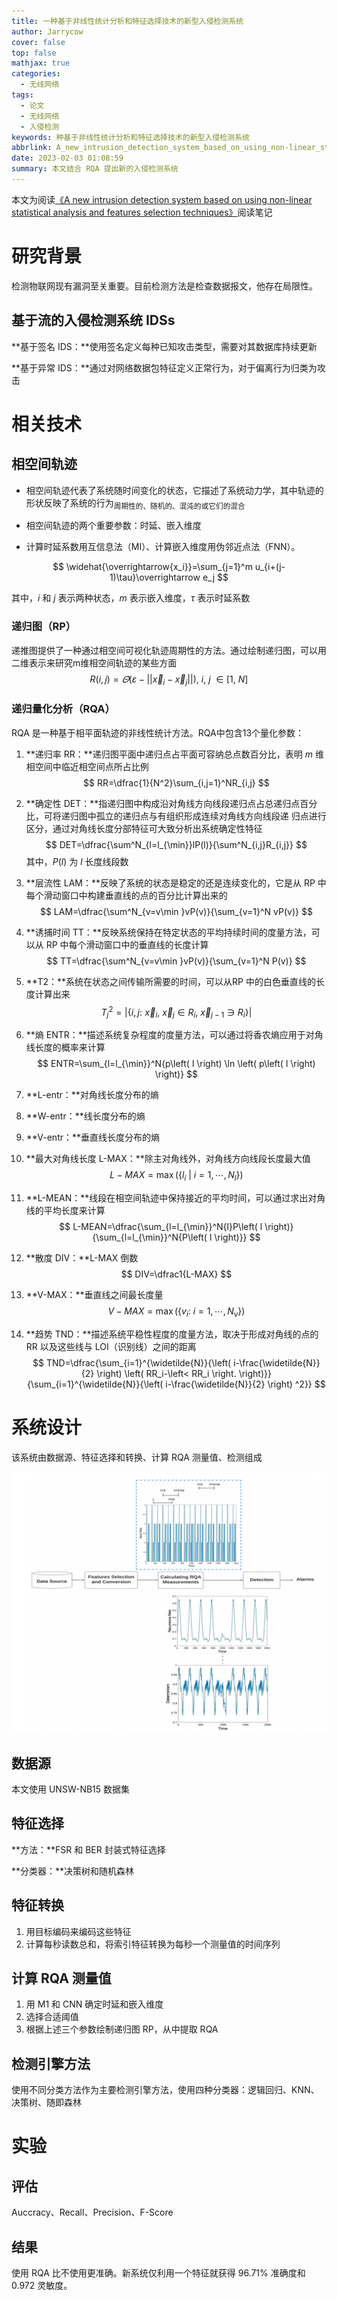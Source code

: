 ```yaml
---
title: 一种基于非线性统计分析和特征选择技术的新型入侵检测系统
author: Jarrycow
cover: false
top: false
mathjax: true
categories:
  - 无线网络
tags:
  - 论文
  - 无线网络
  - 入侵检测
keywords: 种基于非线性统计分析和特征选择技术的新型入侵检测系统
abbrlink: A_new_intrusion_detection_system_based_on_using_non-linear_statistical_analysis_and_features_selection_techniques
date: 2023-02-03 01:08:59
summary: 本文结合 RQA 提出新的入侵检测系统
---
```


本文为阅读[《A new intrusion detection system based on using non-linear statistical analysis and features selection techniques》](https://doi.org/10.1016/j.cose.2022.102906)阅读笔记

# 研究背景

检测物联网现有漏洞至关重要。目前检测方法是检查数据报文，他存在局限性。

## 基于流的入侵检测系统 IDSs

**基于签名 IDS：**使用签名定义每种已知攻击类型，需要对其数据库持续更新

**基于异常 IDS：**通过对网络数据包特征定义正常行为，对于偏离行为归类为攻击

# 相关技术

## 相空间轨迹

- 相空间轨迹代表了系统随时间变化的状态，它描述了系统动力学，其中轨迹的形状反映了系统的行为<sub>周期性的、随机的、混沌的或它们的混合</sub>

- 相空间轨迹的两个重要参数：时延、嵌入维度

- 计算时延系数用互信息法（MI）、计算嵌入维度用伪邻近点法（FNN）。

$$
\widehat{\overrightarrow{x_i}}=\sum_{j=1}^m u_{i+(j-1)\tau}\overrightarrow e_j
$$

其中，$i$ 和 $j$ 表示两种状态，$m$ 表示嵌入维度，$\tau$ 表示时延系数

### 递归图（RP）

递推图提供了一种通过相空间可视化轨迹周期性的方法。通过绘制递归图，可以用二维表示来研究m维相空间轨迹的某些方面
$$
R\left( i,j \right) =\varTheta \left( \varepsilon -||\overrightarrow{x}_i-\overrightarrow{x}_j|| \right) ,\ i,\ j\ \in \left[ 1,\ N \right]
$$

### 递归量化分析（RQA）

RQA 是一种基于相平面轨迹的非线性统计方法。RQA中包含13个量化参数：

1. **递归率 RR：**递归图平面中递归点占平面可容纳总点数百分比，表明 $m$ 维相空间中临近相空间点所占比例
   $$
   RR=\dfrac{1}{N^2}\sum_{i,j=1}^NR_{i,j}
   $$

2. **确定性 DET：**指递归图中构成沿对角线方向线段递归点占总递归点百分比，可将递归图中孤立的递归点与有组织形成连续对角线方向线段递 归点进行区分，通过对角线长度分部特征可大致分析出系统确定性特征
   $$
   DET=\dfrac{\sum^N_{l=l_{\min}}lP(l)}{\sum^N_{i,j}R_{i,j}}
   $$
   其中，$P(l)$ 为 $l$ 长度线段数

3. **层流性 LAM：**反映了系统的状态是稳定的还是连续变化的，它是从 RP 中每个滑动窗口中构建垂直线的点的百分比计算出来的
   $$
   LAM=\dfrac{\sum^N_{v=v\min }vP(v)}{\sum_{v=1}^N vP(v)}
   $$

4. **诱捕时间 TT：**反映系统保持在特定状态的平均持续时间的度量方法，可以从 RP 中每个滑动窗口中的垂直线的长度计算
   $$
   TT=\dfrac{\sum^N_{v=v\min }vP(v)}{\sum_{v=1}^N P(v)}
   $$

5. **T2：**系统在状态之间传输所需要的时间，可以从RP 中的白色垂直线的长度计算出来
   $$
   T_{j}^{2}=\left| \left\{ i,j:\,\,\overrightarrow{x}_i,\ \overrightarrow{x}_j\in R_i,\ \overrightarrow{x}_{j-1}\ni R_i \right\} \right|
   $$

6. **熵 ENTR：**描述系统复杂程度的度量方法，可以通过将香农熵应用于对角线长度的概率来计算
   $$
   ENTR=\sum_{l=l_{\min}}^N{p\left( l \right) \ln \left( p\left( l \right) \right)}
   $$
   
7. **L-entr：**对角线长度分布的熵

8. **W-entr：**线长度分布的熵

9. **V-entr：**垂直线长度分布的熵

10. **最大对角线长度 L-MAX：**除主对角线外，对角线方向线段长度最大值
    $$
    L-MAX=\max \left( \left\{ l_i\ |\ i=1,\cdots ,N_l \right\} \right) 
    $$
    
11. **L-MEAN：**线段在相空间轨迹中保持接近的平均时间，可以通过求出对角线的平均长度来计算
    $$
    L-MEAN=\dfrac{\sum_{l=l_{\min}}^N{l}P\left( l \right)}{\sum_{l=l_{\min}}^N{P\left( l \right)}}
    $$
    
12. **散度  DIV：**L-MAX 倒数
    $$
    DIV=\dfrac1{L-MAX}
    $$
    
13. **V-MAX：**垂直线之间最长度量
    $$
    V-MAX=\max \left( \left\{ v_i:\ i=1,\cdots ,N_v \right\} \right) 
    $$
    
14. **趋势 TND：**描述系统平稳性程度的度量方法，取决于形成对角线的点的 RR 以及这些线与 LOI（识别线）之间的距离
    $$
    TND=\dfrac{\sum_{i=1}^{\widetilde{N}}{\left( i-\frac{\widetilde{N}}{2} \right) \left( RR_i-\left< RR_i \right. \right)}}{\sum_{i=1}^{\widetilde{N}}{\left( i-\frac{\widetilde{N}}{2} \right) ^2}}
    $$
    

# 系统设计

该系统由数据源、特征选择和转换、计算 RQA 测量值、检测组成

![系统设计](https://raw.githubusercontent.com/Jarrycow/picHost/main/article/image-20230203020719515.png)

## 数据源

本文使用 UNSW-NB15 数据集

## 特征选择

**方法：**FSR 和 BER 封装式特征选择

**分类器：**决策树和随机森林

## 特征转换

1. 用目标编码来编码这些特征
2. 计算每秒读数总和，将索引特征转换为每秒一个测量值的时间序列

## 计算 RQA 测量值

1. 用 M1 和 CNN 确定时延和嵌入维度
2. 选择合适阈值
3. 根据上述三个参数绘制递归图 RP，从中提取 RQA

## 检测引擎方法

使用不同分类方法作为主要检测引擎方法，使用四种分类器：逻辑回归、KNN、决策树、随即森林

# 实验

## 评估

Auccracy、Recall、Precision、F-Score

## 结果

使用 RQA 比不使用更准确。新系统仅利用一个特征就获得 96.71% 准确度和 0.972 灵敏度。